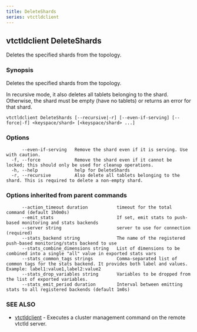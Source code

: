 ```yaml
---
title: DeleteShards
series: vtctldclient
---
```

## vtctldclient DeleteShards

Deletes the specified shards from the topology.

### Synopsis

Deletes the specified shards from the topology.

In recursive mode, it also deletes all tablets belonging to the shard.
Otherwise, the shard must be empty (have no tablets) or returns an error for
that shard.

```
vtctldclient DeleteShards [--recursive|-r] [--even-if-serving] [--force|-f] <keyspace/shard> [<keyspace/shard> ...]
```

### Options

```
      --even-if-serving   Remove the shard even if it is serving. Use with caution.
  -f, --force             Remove the shard even if it cannot be locked; this should only be used for cleanup operations.
  -h, --help              help for DeleteShards
  -r, --recursive         Also delete all tablets belonging to the shard. This is required to delete a non-empty shard.
```

### Options inherited from parent commands

```
      --action_timeout duration           timeout for the total command (default 1h0m0s)
      --emit_stats                        If set, emit stats to push-based monitoring and stats backends
      --server string                     server to use for connection (required)
      --stats_backend string              The name of the registered push-based monitoring/stats backend to use
      --stats_combine_dimensions string   List of dimensions to be combined into a single "all" value in exported stats vars
      --stats_common_tags strings         Comma-separated list of common tags for the stats backend. It provides both label and values. Example: label1:value1,label2:value2
      --stats_drop_variables string       Variables to be dropped from the list of exported variables.
      --stats_emit_period duration        Interval between emitting stats to all registered backends (default 1m0s)
```

### SEE ALSO

* [vtctldclient](../)	 - Executes a cluster management command on the remote vtctld server.

